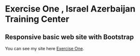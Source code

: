 # Exercise One , Israel Azerbaijan Training Center
## Responsive basic web site with Bootstrap 
You can see my site here [Exercise One](https://semraab.github.io/iatcExerciseOneGrid/).

